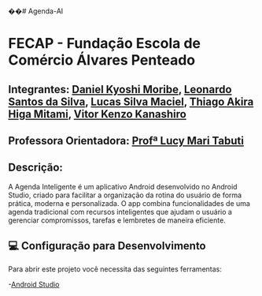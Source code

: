 ��#   A g e n d a - A I 

# FECAP - Fundação Escola de Comércio Álvares Penteado
 
## Integrantes:  <a href="https://github.com/danmoribe">Daniel Kyoshi Moribe</a>, <a href="https://github.com/Leonardoss23">Leonardo Santos da Silva</a>, <a href="https://github.com/LucasSilvaMaciel">Lucas Silva Maciel</a>, <a href="https://github.com/ThiagoAkira0">Thiago Akira Higa Mitami</a>, <a href="https://github.com/vitorzoken">Vitor Kenzo Kanashiro</a>

## Professora Orientadora: <a href="https://www.linkedin.com/in/lucymari/?originalSubdomain=br">Profª Lucy Mari Tabuti</a>

## Descrição: 
A Agenda Inteligente é um aplicativo Android desenvolvido no Android Studio, criado para facilitar a organização da rotina do usuário de forma prática, moderna e personalizada. O app combina funcionalidades de uma agenda tradicional com recursos inteligentes que ajudam o usuário a gerenciar compromissos, tarefas e lembretes de maneira eficiente.

## 💻 Configuração para Desenvolvimento

Para abrir este projeto você necessita das seguintes ferramentas:

-<a href="https://developer.android.com/studio?hl=pt-br">Android Studio</a><br>
